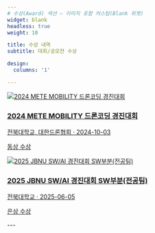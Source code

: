 ```yaml
---
# 수상(Award) 섹션 — 이미지 포함 커스텀(Blank 위젯)
widget: blank
headless: true
weight: 10

title: 수상 내역
subtitle: 대회/공모전 수상

design:
  columns: '1'

---
```


<!-- 사용법 안내 (이미지 경로는 자유, 추천: static/uploads/awards/) -->
<!-- 
  1) 이미지를 `static/uploads/awards/`에 넣고 파일명만 바꿔주세요.
  2) 카드 한 개는 아래의 .award-card 블록 하나입니다. 복사/붙여넣기해서 항목을 추가하세요.
-->

<div class="awards-grid">
  <a class="award-card" href="https://eei.chonbuk.ac.kr/bbs/eei/4404/338337/artclView.do" target="_blank" rel="noopener">
    <img src="/uploads/awards/drone.png" alt="2024 METE MOBILITY 드론코딩 경진대회" />
    <div class="award-meta">
      <h3>2024 METE MOBILITY 드론코딩 경진대회</h3>
      <p class="org">전북대학교, 대한드론협회 · 2024-10-03</p>
      <p class="desc">동상 수상</p>
    </div>
  </a>

  <a class="award-card" href="https://csai.jbnu.ac.kr/bbs/csai/5289/355730/artclView.do" target="_blank" rel="noopener">
    <img src="/uploads/awards/swai.png" alt="2025 JBNU SW/AI 경진대회 SW부분(전공팀)" />
    <div class="award-meta">
      <h3>2025 JBNU SW/AI 경진대회 SW부분(전공팀)</h3>
      <p class="org">전북대학교 · 2025-06-05</p>
      <p class="desc">은상 수상</p>
    </div>
  </a>
</div>
---
